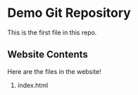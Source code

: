 # Demo Git Repository 

This is the first file in this repo.

## Website Contents

Here are the files in the website!

1. index.html